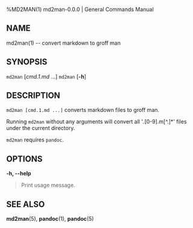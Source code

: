 %MD2MAN(1) md2man-0.0.0 | General Commands Manual

NAME
-----

md2man(1) -- convert markdown to groff man

SYNOPSIS
----------

`md2man` [*cmd.1.md* ...]
`md2man` [**-h**]

DESCRIPTION
------------

`md2man [cmd.1.md ...]` converts markdown files to groff man.

Running `md2man` without any arguments will convert all '*.*[0-9].m[^.]*' files
under the current directory.

`md2man` requires `pandoc`.

OPTIONS
--------

**-h, --help**

> Print usage message.

SEE ALSO
----------

**md2man**(5), **pandoc**(1), **pandoc**(5)
